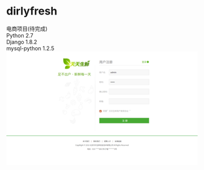 # dirlyfresh
电商项目(待完成)<br>
Python 2.7<br>
Django 1.8.2<br>
mysql-python 1.2.5<br>
![image](https://github.com/xiaoan425/dirlyfresh/blob/master/img/%E5%9B%BE%E7%89%87.png)

